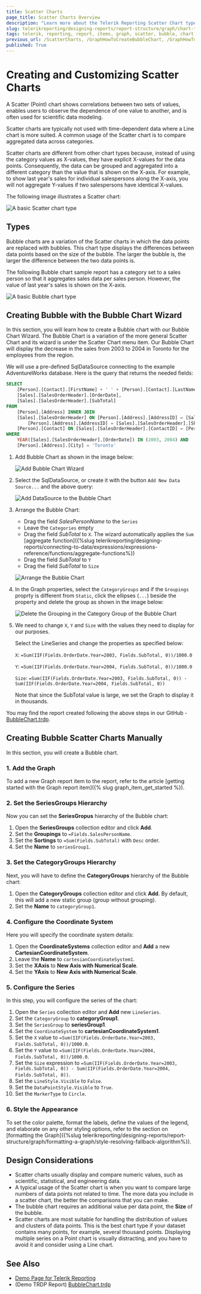 ```yaml
---
title: Scatter Charts
page_title: Scatter Charts Overview
description: "Learn more about the Telerik Reporting Scatter Chart types supported by the Graph report item and learn how to create a Bubble chart."
slug: telerikreporting/designing-reports/report-structure/graph/chart-types/scatter-charts/overview
tags: telerik, reporting, report, items, graph, scatter, bubble, chart, overview, creating
previous_url: /ScatterCharts, /GraphHowToCreateBubbleChart, /GraphHowToCreateScatterChart, /report-items/graph/chart-types/scatter-charts/overview, /report-items/graph/chart-types/scatter-charts/how-to-create-scatter-chart, /report-items/graph/chart-types/scatter-charts/how-to-create-bubble-chart
published: True
---
```


# Creating and Customizing Scatter Charts

A Scatter (Point) chart shows correlations between two sets of values, enables users to observe the dependence of one value to another, and is often used for scientific data modeling. 

Scatter charts are typically not used with time-dependent data where a Line chart is more suited. A common usage of the Scatter chart is to compare aggregated data across categories. 

Scatter charts are different from other chart types because, instead of using the category values as X-values, they have explicit X-values for the data points. Consequently, the data can be grouped and aggregated into a different category than the value that is shown on the X-axis. For example, to show last year's sales for individual salespersons along the X-axis, you will not aggregate Y-values if two salespersons have identical X-values. 

The following image illustrates a Scatter chart: 

![A basic Scatter chart type](images/scatter-chart.png)

## Types

Bubble charts are a variation of the Scatter charts in which the data points are replaced with bubbles. This chart type displays the differences between data points based on the size of the bubble. The larger the bubble is, the larger the difference between the two data points is. 

The following Bubble chart sample report has a category set to a sales person so that it aggregates sales data per sales person. However, the value of last year's sales is shown on the X-axis. 

![A basic Bubble chart type](images/BubbleChartWizardPreview.png)

## Creating Bubble with the Bubble Chart Wizard

In this section, you will learn how to create a Bubble chart with our Bubble Chart Wizard.
The Bubble Chart is a variation of the more general Scatter Chart and its wizard is under the Scatter Chart menu item. Our Bubble Chart will display the decrease in the sales from 2003 to 2004 in Toronto for the employees from the region.

We will use a pre-defined SqlDataSource connecting to the example AdventureWorks database. Here is the query that returns the needed fields:

````SQL
SELECT
	[Person].[Contact].[FirstName] + ' ' + [Person].[Contact].[LastName] AS 'SalesPersonName',
	[Sales].[SalesOrderHeader].[OrderDate],
	[Sales].[SalesOrderHeader].[SubTotal]
FROM
	[Person].[Address] INNER JOIN
	[Sales].[SalesOrderHeader] ON [Person].[Address].[AddressID] = [Sales].[SalesOrderHeader].[BillToAddressID] AND 
		[Person].[Address].[AddressID] = [Sales].[SalesOrderHeader].[ShipToAddressID] INNER JOIN
	[Person].[Contact] ON [Sales].[SalesOrderHeader].[ContactID] = [Person].[Contact].[ContactID] 
WHERE
	YEAR([Sales].[SalesOrderHeader].[OrderDate]) IN (2003, 2004) AND
	[Person].[Address].[City] = 'Toronto'
````


1. Add Bubble Chart as shown in the image below:

	![Add Bubble Chart Wizard](images/BubbleChartWizardAdd.png)

1. Select the SqlDataSource, or create it with the button `Add New Data Source...` and the above query:

	![Add DataSource to the Bubble Chart](images/BubbleChartWizardDataSource.png)

1. Arrange the Bubble Chart:

	* Drag the field _SalesPersonName_ to the `Series`
	* Leave the `Categories` empty
	* Drag the field _SubTotal_ to `X`. The wizard automatically applies the `Sum` [aggregate function]({%slug telerikreporting/designing-reports/connecting-to-data/expressions/expressions-reference/functions/aggregate-functions%})
	* Drag the field _SubTotal_ to `Y`
	* Drag the field _SubTotal_ to `Size`

	![Arrange the Bubble Chart](images/BubbleChartWizardArrangeFields.png)

1. In the Graph properties, select the `CategoryGroups` and if the `Groupings` proprty is different from `Static`, click the ellipses (`...`) beside the property and delete the group as shown in the image below:

	![Delete the Grouping in the Category Group of the Bubble Chart](images/BubbleChartWizardDeleteCategoryGrouping.png)

1. We need to change `X`, `Y` and `Size` with the values they need to display for our purposes.

	Select the LineSeries and change the properties as specified below:

	`X`: `=Sum(IIF(Fields.OrderDate.Year=2003, Fields.SubTotal, 0))/1000.0`

	`Y`: `=Sum(IIF(Fields.OrderDate.Year=2004, Fields.SubTotal, 0))/1000.0`

	`Size`: `=Sum(IIF(Fields.OrderDate.Year=2003, Fields.SubTotal, 0)) - Sum(IIF(Fields.OrderDate.Year=2004, Fields.SubTotal, 0))`

	Note that since the SubTotal value is large, we set the Graph to display it in thousands.

You may find the report created following the above steps in our GitHub - [BubbleChart.trdp](https://github.com/telerik/reporting-samples/blob/master/graph-samples/BubbleChart.trdp).

## Creating Bubble Scatter Charts Manually

In this section, you will create a Bubble chart.

### 1. Add the Graph

To add a new Graph report item to the report, refer to the article [getting started with the Graph report item]({% slug graph_item_get_started %}). 

### 2. Set the SeriesGroups Hierarchy 

Now you can set the **SeriesGropus** hierarchy of the Bubble chart: 

1. Open the __SeriesGroups__ collection editor and click __Add__.
1. Set the __Groupings__ to `=Fields.SalesPersonName`.
1. Set the __Sortings__ to `=Sum(Fields.SubTotal)` with `Desc` order. 
1. Set the __Name__ to `seriesGroup1`. 

### 3. Set the CategoryGroups Hierarchy

Next, you will have to define the **CategoryGroups** hierarchy of the Bubble chart:

1. Open the __CategoryGroups__ collection editor and click __Add__. By default, this will add a new static group (group without grouping).
1. Set the __Name__ to `categoryGroup1`.

### 4. Configure the Coordinate System

Here you will specify the coordinate system details: 

1. Open the __CoordinateSystems__ collection editor and __Add__ a new __CartesianCoordinateSystem__.
1. Leave the __Name__ to `cartesianCoordinateSystem1`.
1. Set the __XAxis__ to __New Axis with Numerical Scale__.
1. Set the __YAxis__ to __New Axis with Numerical Scale__.

### 5. Configure the Series

In this step, you will configure the series of the chart:

1. Open the `Series` collection editor and __Add__ new `LineSeries`.
1. Set the `CategoryGroup` to __categoryGroup1__.
1. Set the `SeriesGroup` to __seriesGroup1__.
1. Set the `CoordinateSystem` to __cartesianCoordinateSystem1__.
1. Set the `X` value to `=Sum(IIF(Fields.OrderDate.Year=2003, Fields.SubTotal, 0))/1000.0`.
1. Set the `Y` value to `=Sum(IIF(Fields.OrderDate.Year=2004, Fields.SubTotal, 0))/1000.0`.
1. Set the `Size` expression to `=Sum(IIF(Fields.OrderDate.Year=2003, Fields.SubTotal, 0)) - Sum(IIF(Fields.OrderDate.Year=2004, Fields.SubTotal, 0))`.
1. Set the `LineStyle.Visible` to `False`.
1. Set the `DataPointStyle.Visible` to `True`.
1. Set the `MarkerType` to `Circle`.

### 6. Style the Appearance

To set the color palette, format the labels, define the values of the legend, and elaborate on any other styling options, refer to the section on [formatting the Graph]({%slug telerikreporting/designing-reports/report-structure/graph/formatting-a-graph/style-resolving-fallback-algorithm%}).

## Design Considerations 

* Scatter charts usually display and compare numeric values, such as scientific, statistical, and engineering data.
* A typical usage of the Scatter chart is when you want to compare large numbers of data points not related to time. The more data you include in a scatter chart, the better the comparisons that you can make.
* The bubble chart requires an additional value per data point, the **Size** of the bubble. 
* Scatter charts are most suitable for handling the distribution of values and clusters of data points. This is the best chart type if your dataset contains many points, for example, several thousand points. Displaying multiple series on a Point chart is visually distracting, and you have to avoid it and consider using a Line chart.

## See Also 

* [Demo Page for Telerik Reporting](https://demos.telerik.com/reporting)
* (Demo TRDP Report) [BubbleChart.trdp](https://github.com/telerik/reporting-samples/blob/master/graph-samples/BubbleChart.trdp)
